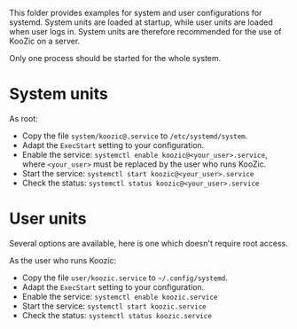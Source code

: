 This folder provides examples for system and user configurations for systemd. System units are
loaded at startup, while user units are loaded when user logs in. System units are therefore
recommended for the use of KooZic on a server.

Only one process should be started for the whole system.

# System units

As root:

- Copy the file `system/koozic@.service` to `/etc/systemd/system`.
- Adapt the `ExecStart` setting to your configuration.
- Enable the service: `systemctl enable koozic@<your_user>.service`, where `<your_user>` must be
  replaced by the user who runs KooZic.
- Start the service: `systemctl start koozic@<your_user>.service`
- Check the status: `systemctl status koozic@<your_user>.service`

# User units

Several options are available, here is one which doesn't require root access.

As the user who runs Koozic:

- Copy the file `user/koozic.service` to `~/.config/systemd`.
- Adapt the `ExecStart` setting to your configuration.
- Enable the service: `systemctl enable koozic.service`
- Start the service: `systemctl start koozic.service`
- Check the status: `systemctl status koozic.service`
